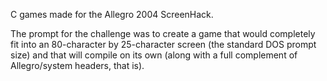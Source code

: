 C games made for the Allegro 2004 ScreenHack.

The prompt for the challenge was to create a game that would completely fit into an 80-character by 25-character screen (the standard DOS prompt size) and that will compile on its own (along with a full complement of Allegro/system headers, that is).
